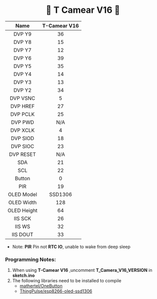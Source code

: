 
<h1 align = "center">🌟 T Camear V16 🌟</h1>


|    Name     | T-Camear V16 |
| :---------: | :----------: |
|   DVP Y9    |      36      |
|   DVP Y8    |      15      |
|   DVP Y7    |      12      |
|   DVP Y6    |      39      |
|   DVP Y5    |      35      |
|   DVP Y4    |      14      |
|   DVP Y3    |      13      |
|   DVP Y2    |      34      |
|  DVP VSNC   |      5       |
|  DVP HREF   |      27      |
|  DVP PCLK   |      25      |
|   DVP PWD   |     N/A      |
|  DVP XCLK   |      4       |
|  DVP SIOD   |      18      |
|  DVP SIOC   |      23      |
|  DVP RESET  |     N/A      |
|     SDA     |      21      |
|     SCL     |      22      |
|   Button    |      0       |
|     PIR     |      19      |
| OLED Model  |   SSD1306    |
| OLED Width  |     128      |
| OLED Height |      64      |
|   IIS SCK   |      26      |
|   IIS WS    |      32      |
|  IIS DOUT   |      33      |

* Note: **PIR** Pin not **RTC IO**, unable to wake from deep sleep

### Programming Notes:
1. When using **T-Camear V16** ,uncomment **T_Camera_V16_VERSION** in **sketch.ino**
1. The following libraries need to be installed to compile
    - [mathertel/OneButton](https://github.com/mathertel/OneButton) 
    - [ThingPulse/esp8266-oled-ssd1306](https://github.com/ThingPulse/esp8266-oled-ssd1306)